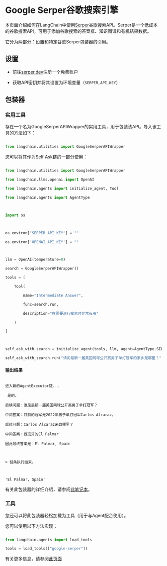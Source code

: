 # Google Serper谷歌搜索引擎


本页面介绍如何在LangChain中使用[Serper](https://serper.dev)谷歌搜索API。Serper是一个低成本的谷歌搜索API，可用于添加谷歌搜索的答案框、知识图谱和有机结果数据。

它分为两部分：设置和特定谷歌Serper包装器的引用。



## 设置

- 前往[serper.dev](https://serper.dev)注册一个免费账户

- 获取API密钥并将其设置为环境变量（`SERPER_API_KEY`）



## 包装器



### 实用工具



存在一个名为GoogleSerperAPIWrapper的实用工具，用于包装该API。导入该工具的方法如下：



```python

from langchain.utilities import GoogleSerperAPIWrapper

```



您可以将其作为Self Ask链的一部分使用：



```python

from langchain.utilities import GoogleSerperAPIWrapper

from langchain.llms.openai import OpenAI

from langchain.agents import initialize_agent, Tool

from langchain.agents import AgentType



import os



os.environ["SERPER_API_KEY"] = ""

os.environ['OPENAI_API_KEY'] = ""



llm = OpenAI(temperature=0)

search = GoogleSerperAPIWrapper()

tools = [

    Tool(

        name="Intermediate Answer",

        func=search.run,

        description="在需要进行搜索时非常有用"

    )

]



self_ask_with_search = initialize_agent(tools, llm, agent=AgentType.SELF_ASK_WITH_SEARCH, verbose=True)

self_ask_with_search.run("请问最新一届美国网球公开赛男子单打冠军的家乡是哪里？")

```



#### 输出结果

```

进入新的AgentExecutor链...

 是的。

后续问题：谁是最新一届美国网球公开赛男子单打冠军？

中间答案：目前的冠军是2022年男子单打冠军Carlos Alcaraz。

后续问题：Carlos Alcaraz来自哪里？

中间答案：西班牙的El Palmar

因此最终答案是：El Palmar, Spain



> 链条执行结束。



'El Palmar, Spain'

```



有关此包装器的详细介绍，请参阅[此笔记本](../modules/agents/tools/examples/google_serper.ipynb)。



### 工具



您还可以将此包装器轻松加载为工具（用于与Agent配合使用）。

您可以使用以下方法实现：

```python

from langchain.agents import load_tools

tools = load_tools(["google-serper"])

```



有关更多信息，请参阅[此页面](../modules/agents/tools/getting_started.md)

